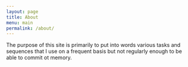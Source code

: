 ```yaml
---
layout: page
title: About
menu: main
permalink: /about/
---
```

The purpose of this site is primarily to put into words various tasks and sequences that I use on a frequent basis but not regularly enough to be able to commit ot memory.
